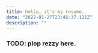 ```yaml
---
title: hello, it's my resume.
date: "2022-01-27T23:46:37.121Z"
description: ""
---
```


### TODO: plop rezzy here.
